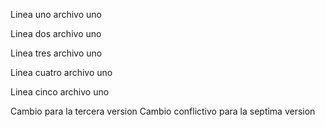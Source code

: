 Linea uno archivo uno

Linea dos archivo uno

Linea tres archivo uno

Linea cuatro archivo uno

Linea cinco archivo uno

Cambio para la tercera version
Cambio conflictivo para la septima version

